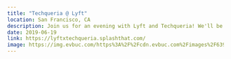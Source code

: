 ```yaml
---
title: "Techqueria @ Lyft"
location: San Francisco, CA
description: Join us for an evening with Lyft and Techqueria! We'll be talking about skills to advance into senior & leadership roles.
date: 2019-06-19
link: https://lyftxtechqueria.splashthat.com/
image: https://img.evbuc.com/https%3A%2F%2Fcdn.evbuc.com%2Fimages%2F63962182%2F212374299091%2F1%2Foriginal.20190615-215229?w=800&auto=compress&rect=225%2C0%2C1316%2C658&s=191b04e3cde726b9eb14ba9e4dcddfe3
---
```

